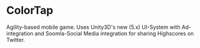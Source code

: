 # ColorTap
Agility-based mobile game. Uses Unity3D's new (5.x) UI-System with Ad-integration and Soomla-Social Media integration for sharing Highscores on Twitter.
